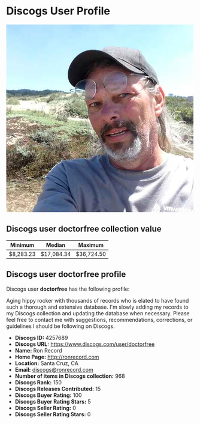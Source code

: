 # Discogs User Profile

![](assets/doctorfree_discogs_avatar.png)


## Discogs user doctorfree collection value

| **Minimum** | **Median** | **Maximum** |
|-------------|------------|-------------|
| $8,283.23 | $17,084.34 | $36,724.50 |
## Discogs user doctorfree profile

Discogs user **doctorfree** has the following profile:

Aging hippy rocker with thousands of records who is elated to have found such a thorough and extensive database. I'm slowly adding my records to my Discogs collection and updating the database when necessary. Please feel free to contact me with suggestions, recommendations, corrections, or guidelines I should be following on Discogs.

- **Discogs ID:** 4257689
- **Discogs URL:** https://www.discogs.com/user/doctorfree
- **Name:** Ron Record
- **Home Page:** http://ronrecord.com
- **Location:** Santa Cruz, CA
- **Email:** discogs@ronrecord.com
- **Number of items in Discogs collection:** 968
- **Discogs Rank:** 150
- **Discogs Releases Contributed:** 15
- **Discogs Buyer Rating:** 100
- **Discogs Buyer Rating Stars:** 5
- **Discogs Seller Rating:** 0
- **Discogs Seller Rating Stars:** 0

